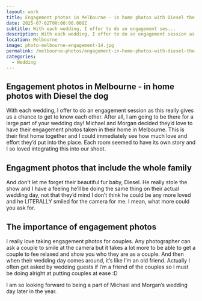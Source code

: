 ```yaml
---
layout: work
title: Engagement photos in Melbourne - in home photos with Diesel the dog
date: 2025-07-02T00:00:00.000Z
subtitle: With each wedding, I offer to do an engagement ses...
description: With each wedding, I offer to do an engagement session as this really gives us a chance to get to know each other. After all, I am going to be there for a large part of your wedding day!
location: Melbourne
image: photo-melbourne-engagement-14.jpg
permalink: /melbourne-photos/engagement-in-home-photos-with-diesel-the-dog/
categories:
  - Wedding
---
```


## Engagement photos in Melbourne - in home photos with Diesel the dog

With each wedding, I offer to do an engagement session as this really gives us a chance to get to know each other. After all, I am going to be there for a large part of your wedding day! 
Michael and Morgan decided they’d love to have their engagement photos taken in their home in Melbourne. This is their first home together and I could immediately see how much love and effort they’d put into the place. Each room seemed to have its own story and I so loved integrating this into our shoot. 

## Engagment photos that include the whole family

And don’t let me forget their beautiful fur baby, Diesel. He really stole the show and I have a feeling he’ll be doing the same thing on their actual wedding day, not that they’d mind I don’t think he could be any more loved and he LITERALLY smiled for the camera for me. I mean, what more could you ask for. 

## The importance of engagement photos

I really love taking engagement photos for couples. Any photographer can ask a couple to smile at the camera but it takes a lot more to be able to get a couple to fee relaxed and show you who they are as a couple. And then when their wedding day comes around, it’s like I’m an old friend. Actually I often get asked by wedding guests if I’m a friend of the couples so I must be doing alright at putting couples at ease :D

I am so looking forward to being a part of Michael and Morgan’s wedding day later in the year.
